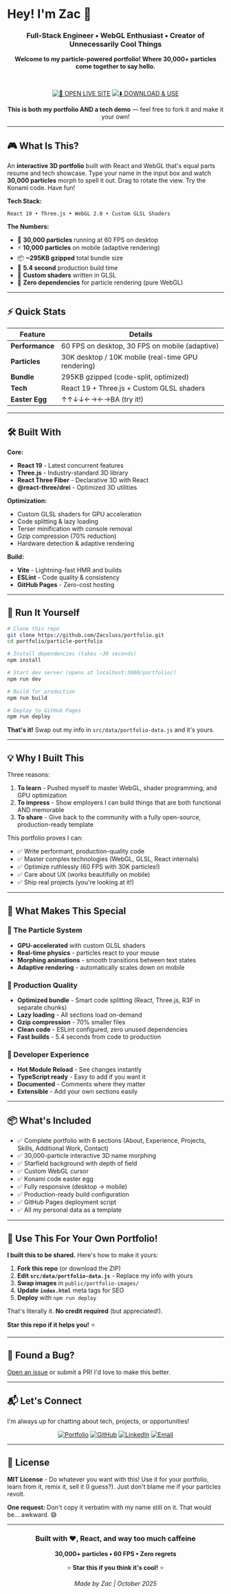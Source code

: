 # Hey! I'm Zac 👋

<div align="center">

### Full-Stack Engineer • WebGL Enthusiast • Creator of Unnecessarily Cool Things

**Welcome to my particle-powered portfolio! Where 30,000+ particles come together to say hello.**

<br>

[![🚀 OPEN LIVE SITE](https://img.shields.io/badge/🚀_OPEN-LIVE_SITE-2e8b57?style=for-the-badge&labelColor=000000)](https://zacsluss.github.io/portfolio/)
[![⬇️ DOWNLOAD & USE](https://img.shields.io/badge/⬇️_DOWNLOAD-USE_THIS_TEMPLATE-d97706?style=for-the-badge&labelColor=000000)](https://github.com/Zacsluss/portfolio/archive/refs/heads/main.zip)

**This is both my portfolio AND a tech demo** — feel free to fork it and make it your own!

</div>

---

## 🎮 What Is This?

An **interactive 3D portfolio** built with React and WebGL that's equal parts resume and tech showcase. Type your name in the input box and watch **30,000 particles** morph to spell it out. Drag to rotate the view. Try the Konami code. Have fun!

**Tech Stack:**
```
React 19 • Three.js • WebGL 2.0 • Custom GLSL Shaders
```

**The Numbers:**
- 🌟 **30,000 particles** running at 60 FPS on desktop
- ⚡ **10,000 particles** on mobile (adaptive rendering)
- 📦 **~295KB gzipped** total bundle size
- 🎯 **5.4 second** production build time
- 🎨 **Custom shaders** written in GLSL
- 🚀 **Zero dependencies** for particle rendering (pure WebGL)

---

## ⚡ Quick Stats

| Feature | Details |
|---------|---------|
| **Performance** | 60 FPS on desktop, 30 FPS on mobile (adaptive) |
| **Particles** | 30K desktop / 10K mobile (real-time GPU rendering) |
| **Bundle** | 295KB gzipped (code-split, optimized) |
| **Tech** | React 19 + Three.js + Custom GLSL shaders |
| **Easter Egg** | ↑↑↓↓←→←→BA (try it!) |

---

## 🛠️ Built With

**Core:**
- **React 19** - Latest concurrent features
- **Three.js** - Industry-standard 3D library
- **React Three Fiber** - Declarative 3D with React
- **@react-three/drei** - Optimized 3D utilities

**Optimization:**
- Custom GLSL shaders for GPU acceleration
- Code splitting & lazy loading
- Terser minification with console removal
- Gzip compression (70% reduction)
- Hardware detection & adaptive rendering

**Build:**
- **Vite** - Lightning-fast HMR and builds
- **ESLint** - Code quality & consistency
- **GitHub Pages** - Zero-cost hosting

---

## 🚀 Run It Yourself

```bash
# Clone this repo
git clone https://github.com/Zacsluss/portfolio.git
cd portfolio/particle-portfolio

# Install dependencies (takes ~30 seconds)
npm install

# Start dev server (opens at localhost:3000/portfolio/)
npm run dev

# Build for production
npm run build

# Deploy to GitHub Pages
npm run deploy
```

**That's it!** Swap out my info in `src/data/portfolio-data.js` and it's yours.

---

## 💡 Why I Built This

Three reasons:

1. **To learn** - Pushed myself to master WebGL, shader programming, and GPU optimization
2. **To impress** - Show employers I can build things that are both functional AND memorable
3. **To share** - Give back to the community with a fully open-source, production-ready template

This portfolio proves I can:
- ✅ Write performant, production-quality code
- ✅ Master complex technologies (WebGL, GLSL, React internals)
- ✅ Optimize ruthlessly (60 FPS with 30K particles!)
- ✅ Care about UX (works beautifully on mobile)
- ✅ Ship real projects (you're looking at it!)

---

## 🎨 What Makes This Special

### 🌟 The Particle System
- **GPU-accelerated** with custom GLSL shaders
- **Real-time physics** - particles react to your mouse
- **Morphing animations** - smooth transitions between text states
- **Adaptive rendering** - automatically scales down on mobile

### 💎 Production Quality
- **Optimized bundle** - Smart code splitting (React, Three.js, R3F in separate chunks)
- **Lazy loading** - All sections load on-demand
- **Gzip compression** - 70% smaller files
- **Clean code** - ESLint configured, zero unused dependencies
- **Fast builds** - 5.4 seconds from code to production

### 🎯 Developer Experience
- **Hot Module Reload** - See changes instantly
- **TypeScript ready** - Easy to add if you want it
- **Documented** - Comments where they matter
- **Extensible** - Add your own sections easily

---

## 📦 What's Included

- ✅ Complete portfolio with 6 sections (About, Experience, Projects, Skills, Additional Work, Contact)
- ✅ 30,000-particle interactive 3D name morphing
- ✅ Starfield background with depth of field
- ✅ Custom WebGL cursor
- ✅ Konami code easter egg
- ✅ Fully responsive (desktop → mobile)
- ✅ Production-ready build configuration
- ✅ GitHub Pages deployment script
- ✅ All my personal data as a template

---

## 🤝 Use This For Your Own Portfolio!

**I built this to be shared.** Here's how to make it yours:

1. **Fork this repo** (or download the ZIP)
2. **Edit `src/data/portfolio-data.js`** - Replace my info with yours
3. **Swap images** in `public/portfolio-images/`
4. **Update `index.html`** meta tags for SEO
5. **Deploy** with `npm run deploy`

That's literally it. **No credit required** (but appreciated!).

**Star this repo if it helps you!** ⭐

---

## 🐛 Found a Bug?

[Open an issue](https://github.com/Zacsluss/portfolio/issues) or submit a PR! I'd love to make this better.

---

## 📬 Let's Connect

I'm always up for chatting about tech, projects, or opportunities!

<div align="center">

[![Portfolio](https://img.shields.io/badge/🌐_Portfolio-zacsluss.github.io-00ff88?style=flat-square)](https://zacsluss.github.io/portfolio/)
[![GitHub](https://img.shields.io/badge/💻_GitHub-@Zacsluss-181717?style=flat-square&logo=github)](https://github.com/Zacsluss)
[![LinkedIn](https://img.shields.io/badge/💼_LinkedIn-Zachary_Sluss-0A66C2?style=flat-square&logo=linkedin)](https://linkedin.com/in/zacharylsluss)
[![Email](https://img.shields.io/badge/📧_Email-zacharyjsluss@gmail.com-EA4335?style=flat-square&logo=gmail)](mailto:zacharyjsluss@gmail.com)

</div>

---

## 📄 License

**MIT License** - Do whatever you want with this! Use it for your portfolio, learn from it, remix it, sell it (I guess?). Just don't blame me if your particles revolt.

**One request:** Don't copy it verbatim with my name still on it. That would be... awkward. 😅

---

<div align="center">

### Built with ❤️, React, and way too much caffeine

**30,000+ particles • 60 FPS • Zero regrets**

⭐ **Star this if you think it's cool!** ⭐

*Made by Zac | October 2025*

</div>
